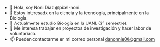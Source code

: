 - 👋 Hola, soy Noni Díaz @pixel-noni.
- 👀 Estoy interesadx en la ciencia y la tecnología, principalmente en la Biología.
- 🌱 Actualmente estudio Biología en la UANL (3° semestre).
- 💞️ Me interesa trabajar en proyectos de investigación y hacer labor de voluntariado.
- 📫 Pueden contactarme en mi correo personal danonnie00@gmail.com
